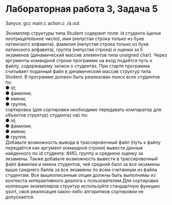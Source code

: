 # Лабораторная работа 3, Задача 5

Запуск: gcc main.c action.c 
./a.out  

Экземпляр структуры типа Student содержит поля: id студента (целое неотрицательное
число), имя (непустая строка только из букв латинского алфавита), фамилия (непустая
строка только из букв латинского алфавита), группа (непустая строка) и оценки за 5
экзаменов (динамический массив элементов типа unsigned char). Через аргументы
командной строки программе на вход подаётся путь к файлу, содержащему записи о
студентах. При старте программа считывает поданный файл в динамический массив
структур типа Student. В программе должен быть реализован поиск всех студентов по:  
● id;  
● фамилии;  
● имени;  
● группе,  
сортировка (для сортировки необходимо передавать компаратор для объектов структур)
студента(-ов) по:  
● id;  
● фамилии;  
● имени;  
● группе.  
Добавьте возможность вывода в трассировочный файл (путь к файлу передаётся как
аргумент командной строки) вывести данные найденного по id студента: ФИО, группу
и среднюю оценку за экзамены. Также добавьте возможность вывести в
трассировочный файл фамилии и имена студентов, чей средний балл за все экзамены
выше среднего балла за все экзамены по всем считанным из файла студентам. Все
вышеописанные опции должны быть выполнимы из контекста интерактивного диалога
с пользователем.Для сортировки коллекции экземпляров структур используйте
стандартную функцию qsort, своя реализация каких-либо алгоритмов сортировки не
допускается.  
